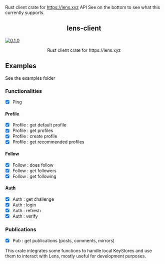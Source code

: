 Rust client crate for https://lens.xyz API
See on the bottom to see what this currently supports.

<p align="center">
  <h2 align="center">lens-client</a></h3>
  <a href="https://crates.io/crates/lens-client"><img src="https://img.shields.io/badge/crates.io-v0.1.0-orange.svg?longCache=true" alt="0.1.0" title="lens-client current version badge"></a>
  <p align="center">Rust client crate for https://lens.xyz </a></p>
</p>

## Examples

See the examples folder

### Functionalities

- [X] Ping
#### Profile
- [X] Profile : get default profile
- [X] Profile : get profiles
- [X] Profile : create profile
- [X] Profile : get recommended profiles
#### Follow
- [X] Follow  : does follow
- [X] Follow  : get followers
- [X] Follow  : get following 
#### Auth
- [X] Auth    : get challenge
- [X] Auth    : login
- [X] Auth    : refresh
- [X] Auth    : verify

### Publications
- [X] Pub     : get publications (posts, comments, mirrors)

This crate integrates some functions to handle local KeyStores and use them to interact with Lens, mostly useful for development purposes.
